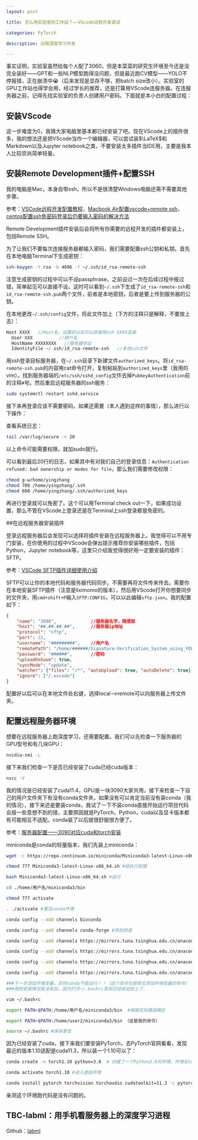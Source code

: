 ```yaml
---
layout: post

title: 怎么用实验室的工作站？——VScode远程开发调试

categories: PyTorch

description: 远程深度学习开发

---
```


事实证明，实验室虽然给每个人配了3060，但是本菜菜的研究生环境至今还是没完全装好——GPT和一些NLP模型跑得没问题，但是最近跑CV模型——YOLO不停报错，正在崩溃中😭（后来发现是显存不够，把batch size改小）。实验室的GPU工作站也得学会用，经过学长的推荐，还是打算用VScode连服务器。在连服务器之前，记得先找实验室的负责人创建用户密码。下面就是本小白的配置过程：

## 安装VScode

这一步难度为0，我猜大家电脑里基本都已经安装了吧。现在VScode上的插件很多，我的想法还是把VScode当作一个编辑器，可以尝试装$\LaTeX$和Markdown以及Jupyter notebook之类，不要安装太多插件当IDE用，主要是我本人比较崇尚简单轻量。

## 安装Remote Development插件+配置SSH

我的电脑是Mac，本身自带ssh，所以不是很清楚Windows电脑还需不需要其他步骤。

参考：[VSCode远程开发配置教程](https://b23.tv/3YZFHhF)，[Macbook Air配置vscode+remote ssh](https://zhuanlan.zhihu.com/p/428127314)，[centos配置ssh免密码登录后仍要输入密码的解决方法](https://www.jb51.net/article/121180.htm)

Remote Development插件安装后会将所有你需要的远程开发的插件都安装上，包括Remote SSH。

为了让我们不要每次连接服务器都输入密码，我们需要配置ssh公钥和私钥。首先在本地电脑Terminal下生成密钥：

```zsh
ssh-keygen -t rsa -b 4096 -f ~/.ssh/id_rsa-remote-ssh
```

 注意生成密钥的过程中可以不设passphrase，之前设过一次在后续过程中报过错，简单起见可以直接不设。这时可以看到`~/.ssh`下生成了`id_rsa-remote-ssh`和`id_rsa-remote-ssh.pub`两个文件，前者是本地密钥，后者是要上传到服务器的公钥。

在本地更改`~/.ssh/config`文件，将此文件加上（下方的注释只是解释，不要放上去）：

```c
Host XXXX   //Host名，设置好以后可以直接用ssh XXXX连接
  User XXX			//用户名
  HostName XXXXXXXX   //服务器地址
  IdentityFile ~/.ssh/id_rsa-remote-ssh   //本地ssh文件
```

用ssh登录目标服务器，在`~/.ssh`目录下新建文件`authorized_keys`。将`id_rsa-remote-ssh.pub`的内容用cat命令打开，复制粘贴到`authorized_keys`里（我用的vim）。找到服务器端的`/etc/ssh/sshd_config`文件去掉`PubkeyAuthentication`前的注释`#`号。然后重启远程服务器的ssh服务：

```zsh
sudo systemctl restart sshd.service
```

接下来再登录应该不需要密码，如果还需要（本人遇到这样的事情），那么进行以下操作：

查看系统日志：

```zsh
tail /var/log/secure -n 20
```

以上命令可能需要权限，就加sudo就行。

可以看到最后20行的日志，如果其中有对我们自己的登录信息：`Authentication refused: bad ownership or modes for file`，那么我们需要修改权限：

```zsh
chmod g-w/home/yingzhang
chmod 700 /home/yingzhang/.ssh
chmod 600 /home/yingzhang/.ssh/authorized_keys
```

再进行登录就可以免密了。这个可以用Terminal check out一下，如果成功设置，那么不管在VScode上登录还是在Terminal上ssh登录都是免密的。

##在远程服务器安装插件

登录远程服务器后会发现可以选择将插件安装在远程服务器上。我觉得可以不用专门安装，在你使用的过程中VScode会弹出提示推荐你安装哪些插件，包括Python，Jupyter notebook等，这里只介绍我觉得很好用一定要安装的插件：SFTP。

参考：[VSCode SFTP插件详细使用介绍](https://blog.csdn.net/iamlujingtao/article/details/102501845)

SFTP可以让你的本地代码和服务器代码同步。不需要再将文件传来传去。需要你在本地安装SFTP插件（注意是liximomo的版本），然后用VScode打开你想要同步的文件夹，用`cmd+shift+P`输入`SFTP:CONFIG`，可以以此编辑`sftp.json`。我的配置如下：

```json
{
    "name": "3090",        		//服务器名字，随便取
    "host": "##.##.##.##",		//服务器ip地址
    "protocol": "sftp",
    "port": 22,
    "username": "#########",	//用户名
    "remotePath": "/home/######/Signature-Verification_System_using_YOLOv5-and-CycleGAN",  //远程服务器上的路径
    "password": "######",		//密码
    "uploadOnSave": true,
    "syncMode": "update",
    "watcher": {"files": "/*", "autoUpload": true, "autoDelete": true},
    "ignore": ["/.vscode"]
}
```

配置好以后可以在本地文件处右键，选择local—>remote可以向服务器上传文件夹。

## 配置远程服务器环境

想要在远程服务器上跑深度学习，还需要配置。我们可以先检查一下服务器的GPU型号和有几块GPU：

```bash
nvidia-smi -L
```

接下来我们检查一下是否已经安装了cuda已经cuda版本：

```bash
nvcc -V
```

我的情况是已经安装了cuda11.4，GPU是一块3090大家共用。接下来检查一下自己的用户文件夹下有没有conda文件夹，如果没有可以肯定当前没有装conda（我的情况），接下来还是要装conda，我试了一下不装conda直接开始运行项目代码会报一些意想不到的错，主要原因就是PyTorch，Python，cuda以及显卡版本都有可能相互不适配。conda装了以后就很舒服很方便了。

参考：[服务器配置——3090对应cuda和torch安装](https://b23.tv/verKDLK)

miniconda是conda的轻量版本，我们先装上miniconda：

```bash
wget -c https://repo.continuum.io/miniconda/Miniconda3-latest-Linux-x86_64.sh

chmod 777 Miniconda3-latest-Linux-x86_64.sh #给执行权限

bash Miniconda3-latest-Linux-x86_64.sh #运行

cd ./home/用户名/miniconda3/bin

chmod 777 activate

. ./activate #激活conda环境

conda config --add channels bioconda

conda config --add channels conda-forge #添加频道

conda config --add channels https://mirrors.tuna.tsinghua.edu.cn/anaconda/pkgs/free/

conda config --add channels https://mirrors.tuna.tsinghua.edu.cn/anaconda/pkgs/main/

conda config --add channels https://mirrors.tuna.tsinghua.edu.cn/anaconda/cloud/conda-forge/

conda config --add channels https://mirrors.tuna.tsinghua.edu.cn/anaconda/cloud/bioconda/  #这四条是添加channel

###下一步添加环境变量，否则conda不能运行！！（这个命令也是常见添加环境变量的命令）
###我的安装情况是没有加，因为打开~/.bashrc发现已经自动加上了。

vim ~/.bashrc

export PATH=$PATH:/home/用户名/miniconda3/bin  #根据实际路径确定

export PATH=$PATH:/home/user2/miniconda3/bin （这是我的命令）

source ~/.bashrc #保存更改
```

因为已经安装了cuda，接下来我们要安装PyTorch，去PyTorch官网看看，发现最近的版本1.10适配是cuda11.3，所以装一个1.10可以了：

```bash
conda create -n torch1.10 python=3.8  # 创建了一个Python3.8的环境，环境名torch1.10

conda activate torch1.10 #进入虚拟环境

conda install pytorch torchvision torchaudio cudatoolkit=11.3 -c pytorch
```

亲测这个环境跑代码是没有问题的。

## TBC-labml：用手机看服务器上的深度学习进程

Github：[labml](https://github.com/labmlai/labml)